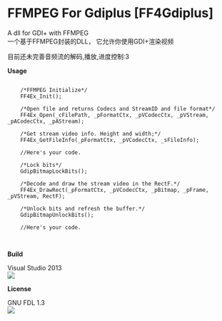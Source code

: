 # FFMPEG For Gdiplus [FF4Gdiplus]
A dll for GDI+ with FFMPEG<br>
一个基于FFMPEG封装的DLL， 它允许你使用GDI+渲染视频

目前还未完善音频流的解码,播放,进度控制:3


<strong>Usage</strong>
<pre>
<code>
    /*FFMPEG Initialize*/
    FF4Ex_Init();

    /*Open file and returns Codecs and StreamID and file format*/
    FF4Ex_Open(_cFilePath, _pFormatCtx, _pVCodecCtx, _pVStream, _pACodecCtx, _pAStream);

    /*Get stream video info. Height and width;*/
    FF4Ex_GetFileInfo(_pFormatCtx, _pVCodecCtx, _sFileInfo);

    //Here's your code.

    /*Lock bits*/
    GdipBitmapLockBits();

    /*Decode and draw the stream video in the RectF.*/
    FF4Ex_DrawRect(_pFormatCtx, _pVCodecCtx, _pBitmap, _pFrame, _pVStream, RectF);

    /*Unlock bits and refresh the buffer.*/
    GdipBitmapUnlockBits();

    //Here's your code.

</code>
</pre>

<strong>Build</strong><br>
<div>Visual Studio 2013</div>
<img src="https://img.shields.io/badge/build-passing-green.svg">


<strong>License</strong><br>
<div>GNU FDL 1.3</div><img src="https://img.shields.io/badge/license-FDL%20License%201.3-ff69b4.svg">